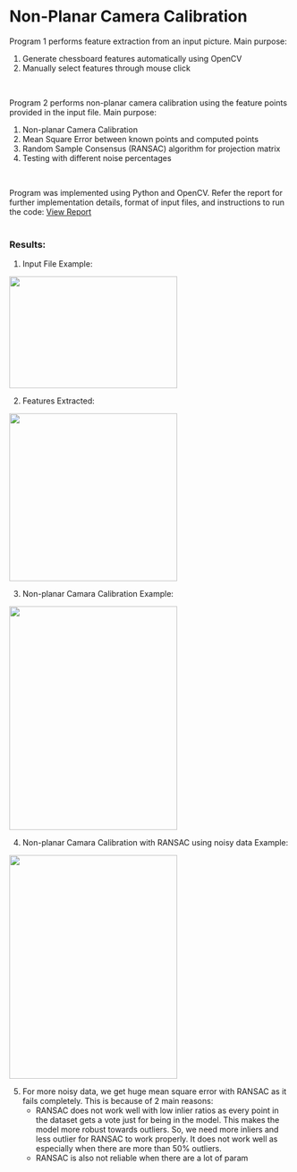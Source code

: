 # Non-Planar Camera Calibration

Program 1 performs feature extraction from an input picture. Main purpose:
1. Generate chessboard features automatically using OpenCV
2. Manually select features through mouse click
<br/>

Program 2 performs non-planar camera calibration using the feature points provided in the input file. Main purpose:
1. Non-planar Camera Calibration
2. Mean Square Error between known points and computed points
3. Random Sample Consensus (RANSAC) algorithm for projection matrix
4. Testing with different noise percentages
<br/>

Program was implemented using Python and OpenCV. Refer the report for further implementation details, format of input files, and instructions to run the code:
<a href="https://github.com/chandnii7/CameraCalibration/blob/main/doc/Report_A4_Chandni_Patel.pdf">View Report</a>
<br/><br/>

### Results:
1. Input File Example:
<img src="https://github.com/chandnii7/CameraCalibration/blob/main/data/out1.jpg" height="200" width="300"/>
<br/>

2. Features Extracted:
<img src="https://github.com/chandnii7/CameraCalibration/blob/main/data/out.jpg" height="300" width="300"/>
<br/>

3. Non-planar Camara Calibration Example:
<img src="https://github.com/chandnii7/CameraCalibration/blob/main/data/out2.jpg" height="400" width="300"/>
<br/>

4. Non-planar Camara Calibration with RANSAC using noisy data Example:
<img src="https://github.com/chandnii7/CameraCalibration/blob/main/data/out3.jpg" height="400" width="300"/>
<br/>

5. For more noisy data, we get huge mean square error with RANSAC as it fails completely. This is because of 2 main reasons:
   * RANSAC does not work well with low inlier ratios as every point in the dataset gets a vote just for being in the model. This makes the model more robust towards outliers. So, we need more inliers and less outlier for RANSAC to work properly. It does not work well as especially when there are more than 50% outliers.
   * RANSAC is also not reliable when there are a lot of param




